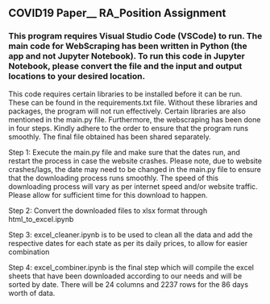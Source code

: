 ## COVID19 Paper__ RA_Position Assignment
### This program requires Visual Studio Code (VSCode) to run. The main code for WebScraping has been written in Python (the app and not Jupyter Notebook). To run this code in Jupyter Notebook, please convert the file and the input and output locations to your desired location.

This code requires certain libraries to be installed before it can be run. These can be found in the requirements.txt file. Without these libraries and packages, the program will not run effectively. Certain libraries are also mentioned in the main.py file. Furthermore, the webscraping has been done in four steps. Kindly adhere to the order to ensure that the program runs smoothly. The final file obtained has been shared separately. 

Step 1: Execute the main.py file and make sure that the dates run, and restart the process in case the website crashes. Please note, due to website crashes/lags, the date may need to be changed in the main.py file to ensure that the downloading process runs smoothly. The speed of this downloading process will vary as per internet speed and/or website traffic. Please allow for sufficient time for this download to happen. 

Step 2: Convert the downloaded files to xlsx format through html_to_excel.ipynb 

Step 3: excel_cleaner.ipynb is to be used to clean all the data and add the respective dates for each state as per its daily prices, to allow for easier combination

Step 4: excel_combiner.ipynb is the final step which will compile the excel sheets that have been downloaded according to our needs and will be sorted by date. There will be 24 columns and 2237 rows for the 86 days worth of data.

